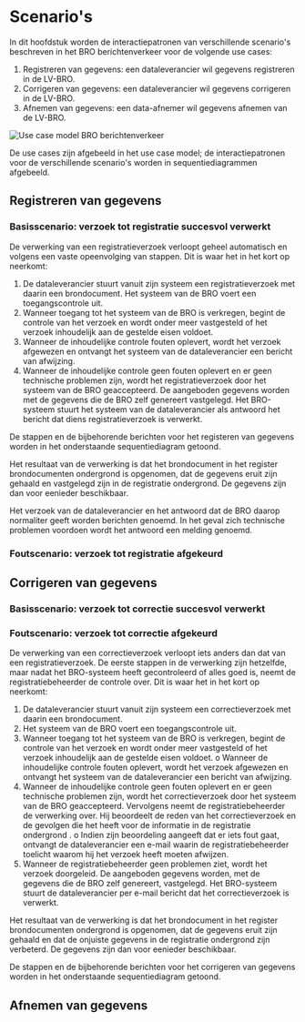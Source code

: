 # Scenario's

In dit hoofdstuk worden de interactiepatronen van verschillende scenario's beschreven in het BRO berichtenverkeer voor de volgende use cases:

1. Registreren van gegevens: een dataleverancier wil gegevens registreren in de LV-BRO.  
2. Corrigeren van gegevens: een dataleverancier wil gegevens corrigeren in de LV-BRO.  
3. Afnemen van gegevens: een data-afnemer wil gegevens afnemen van de LV-BRO.  

![Use case model BRO berichtenverkeer](media/fig-bro-usecasemodel.png)

De use cases zijn afgebeeld in het use case model; de interactiepatronen voor de verschillende scenario's worden in sequentiediagrammen afgebeeld.


## Registreren van gegevens

### Basisscenario: verzoek tot registratie succesvol verwerkt

De verwerking van een registratieverzoek verloopt geheel automatisch en volgens een vaste opeenvolging van stappen. Dit is waar het in het kort op neerkomt:

1. De dataleverancier stuurt vanuit zijn systeem een registratieverzoek met daarin een brondocument. Het systeem van de BRO voert een toegangscontrole uit.
2. Wanneer toegang tot het systeem van de BRO is verkregen, begint de controle van het verzoek en wordt onder meer vastgesteld of het verzoek inhoudelijk aan de gestelde eisen voldoet.
3. Wanneer de inhoudelijke controle fouten oplevert, wordt het verzoek afgewezen en ontvangt het systeem van de dataleverancier een bericht van afwijzing.
4. Wanneer de inhoudelijke controle geen fouten oplevert en er geen technische problemen zijn, wordt het registratieverzoek door het systeem van de BRO geaccepteerd. De aangeboden gegevens worden met de gegevens die de BRO zelf genereert vastgelegd. Het BRO-systeem stuurt het systeem van de dataleverancier als antwoord het bericht dat diens registratieverzoek is verwerkt.

De stappen en de bijbehorende berichten voor het registeren van gegevens worden in het onderstaande sequentiediagram getoond.


Het resultaat van de verwerking is dat het brondocument in het register brondocumenten ondergrond is opgenomen, dat de gegevens eruit zijn gehaald en vastgelegd zijn in de registratie ondergrond. De gegevens zijn dan voor eenieder beschikbaar.

Het verzoek van de dataleverancier en het antwoord dat de BRO daarop normaliter geeft worden berichten genoemd. In het geval zich technische problemen voordoen wordt het antwoord een melding genoemd.

### Foutscenario: verzoek tot registratie afgekeurd



## Corrigeren van gegevens

### Basisscenario: verzoek tot correctie succesvol verwerkt

### Foutscenario: verzoek tot correctie afgekeurd

De verwerking van een correctieverzoek verloopt iets anders dan dat van een registratieverzoek. De eerste stappen in de verwerking zijn hetzelfde, maar nadat het BRO-systeem heeft gecontroleerd of alles goed is, neemt de registratiebeheerder de controle over. 
Dit is waar het in het kort op neerkomt:

1.	De dataleverancier stuurt vanuit zijn systeem een correctieverzoek met daarin een brondocument.
2.	Het systeem van de BRO voert een toegangscontrole uit.
3.	Wanneer toegang tot het systeem van de BRO is verkregen, begint de controle van het verzoek en wordt onder meer vastgesteld of het verzoek inhoudelijk aan de gestelde eisen voldoet. 
o	Wanneer de inhoudelijke controle fouten oplevert, wordt het verzoek afgewezen en ontvangt het systeem van de dataleverancier een bericht van afwijzing.
4.	Wanneer de inhoudelijke controle geen fouten oplevert en er geen technische problemen zijn, wordt het correctieverzoek door het systeem van de BRO geaccepteerd. Vervolgens neemt de registratiebeheerder de verwerking over. Hij beoordeelt de reden van het correctieverzoek en de gevolgen die het heeft voor de informatie in de registratie ondergrond .
o	Indien zijn beoordeling aangeeft dat er iets fout gaat, ontvangt de dataleverancier een e-mail waarin de registratiebeheerder toelicht waarom hij het verzoek heeft moeten afwijzen.
5.	Wanneer de registratiebeheerder geen problemen ziet, wordt het verzoek doorgeleid. De aangeboden gegevens worden, met de gegevens die de BRO zelf genereert, vastgelegd. Het BRO-systeem stuurt de dataleverancier per e-mail bericht dat het correctieverzoek is verwerkt.

Het resultaat van de verwerking is dat het brondocument in het register brondocumenten ondergrond is opgenomen, dat de gegevens eruit zijn gehaald en dat de onjuiste gegevens in de registratie ondergrond zijn verbeterd. De gegevens zijn dan voor eenieder beschikbaar.

De stappen en de bijbehorende berichten voor het corrigeren van gegevens worden in het onderstaande sequentiediagram getoond.

## Afnemen van gegevens
